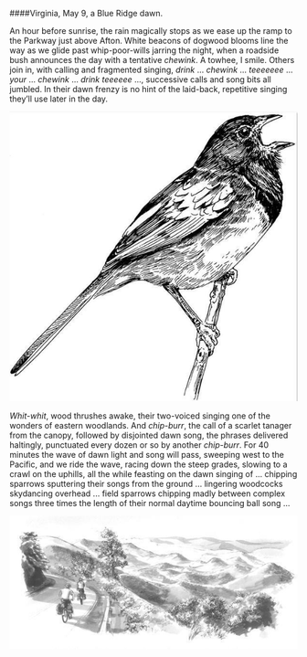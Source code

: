 ####Virginia, May 9, a Blue Ridge dawn. 

An hour before sunrise, the rain magically stops as we ease up the ramp to the Parkway just above Afton. White beacons of dogwood blooms line the way as we glide past whip-poor-wills jarring the night, when a roadside bush announces the day with a tentative _chewink_. A towhee, I smile. Others join in, with calling and fragmented singing, _drink_ ... _chewink_ ... _teeeeeee_ ... _your_ ... _chewink_ ... _drink teeeeee_ ..., successive calls and song bits all jumbled. In their dawn frenzy is no hint of the laid-back, repetitive singing they’ll use later in the day. 

![Virginia](../look_inside_images/Virginia-0.jpg)

_Whit-whit_, wood thrushes awake, their two-voiced singing one of the wonders of eastern woodlands. And _chip-burr_, the call of a scarlet tanager from the canopy, followed by disjointed dawn song, the phrases delivered haltingly, punctuated every dozen or so by another _chip-burr_. For 40 minutes the wave of dawn light and song will pass, sweeping west to the Pacific, and we ride the wave, racing down the steep grades, slowing to a crawl on the uphills, all the while feasting on the dawn singing of ... chipping sparrows sputtering their songs from the ground ... lingering woodcocks skydancing overhead ... field sparrows chipping madly between complex songs three times the length of their normal daytime bouncing ball song ... 

![Virginia](../look_inside_images/Virginia-2.jpg)
